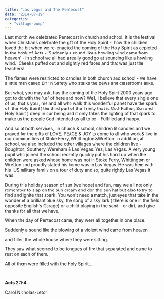 ```yaml
---
title: "Las vegus and The Pentecost"
date: "2014-07-19"
categories: 
  - "village-pump"
---
```


Last month we celebrated Pentecost in church and school. It is the festival when Christians celebrate the gift of the Holy Spirit -  how the children loved the bit when we re-enacted the coming of the Holy Spirit as depicted in the book of Acts - 'Suddenly a sound like a howling wind came from heaven' - in school we all had a really good go at sounding like a howling wind.  Cheeks puffed out and slightly red faces and that was just the teachers!

The flames were restricted to candles in both church and school - we have a little man called Elf ' n Safety who stalks the pews and classrooms alike.

But what, you may ask, has the coming of the Holy Spirit 2000 years ago got to do with the 'us' of here and now? Well, I believe that every single one of us, that's you , me and all who walk this wonderful planet have the spark of  the Holy Spirit( the third part of the Trinity that is God-Father, Son and Holy Spirit ) deep in our being and it only takes the lighting of that spark to make us the people God intended us all to be - Fulfilled and happy.

And so at both services,  in church & school, children lit candles and we prayed for the gifts of LOVE, PEACE & JOY to come to all who work & live in our communities of Stoke Ferry, Whittington &Wretton. In addition, at school, we also included the other villages where the children live - Boughton, Southery, Wereham & Las Vegas. Yes, Las Vegas. A very young pupil who joined the school recently quickly put his hand up when the children were asked whose home was not in Stoke Ferry, Whittington or Wretton and proudly stated his home was in Las Vegas. He was here with his  US military family on a tour of duty and so, quite rightly Las Vegas it was.

During this holiday season of sun (we hope) and fun, may we all not only remember to slap on the sun cream and don the sun hat but also to try to find and ignite that spark. You won't need a match, just eyes that take in the wonder of a brilliant blue sky, the song of a sky lark ( there is one in the field opposite English's Garage) or a child playing in the sand - or dirt, and give thanks for all that we have.

When the day of Pentecost came, they were all together in one place.

Suddenly a sound like the blowing of a violent wind came from heaven

and filled the whole house where they were sitting.

They saw what seemed to be tongues of fire that separated and came to rest on each of them.

All of them were filled with the Holy Spirit.....

 

**Acts 2:1-4**

Carol Nicholas-Letch

